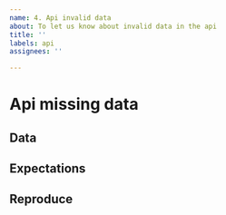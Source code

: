 ```yaml
---
name: 4. Api invalid data
about: To let us know about invalid data in the api
title: ''
labels: api
assignees: ''

---
```


# Api missing data

## Data
<!--
Describe about the missing data that you need.
-->

## Expectations
<!--
Describe what the api gave you and what you expected.
-->

## Reproduce
<!--
Describe how to reproduce the issue.
-->
